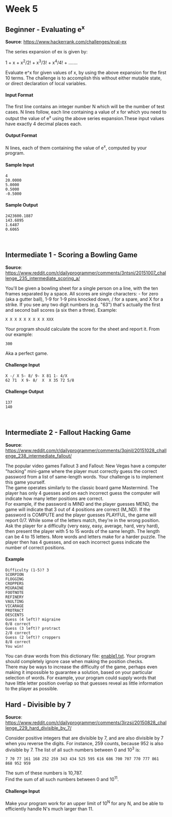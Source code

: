 # Week 5


## Beginner - Evaluating e<sup>x</sup>
__Source__: https://www.hackerrank.com/challenges/eval-ex

The series expansion of ex is given by:

1 + x + x<sup>2</sup>/2! + x<sup>3</sup>/3! + x<sup>4</sup>/4! + .......

Evaluate e^x for given values of x, by using the above expansion for the first 10
terms. The challenge is to accomplish this without either mutable state, or direct
declaration of local variables.

#### Input Format

The first line contains an integer number N which will be the number of test cases.
N lines follow, each line containing a value of x for which you need to output the
value of e<sup>x</sup> using the above series expansion.These input values have
exactly 4 decimal places each.

#### Output Format

N lines, each of them containing the value of e<sup>x</sup>, computed by your program.

#### Sample Input
```
4
20.0000
5.0000
0.5000
-0.5000
```

#### Sample Output
```
2423600.1887
143.6895
1.6487
0.6065
```
<br>


## Intermediate 1 - Scoring a Bowling Game
__Source__: https://www.reddit.com/r/dailyprogrammer/comments/3ntsni/20151007_challenge_235_intermediate_scoring_a/


You'll be given a bowling sheet for a single person on a line, with the ten frames
separated by a space. All scores are single characters: - for zero (aka a gutter
ball), 1-9 for 1-9 pins knocked down, / for a spare, and X for a strike. If you
see any two digit numbers (e.g. "63") that's actually the first and second ball
scores (a six then a three). Example:

```
X X X X X X X X X XXX
```

Your program should calculate the score for the sheet and report it. From our example:

```
300
```

Aka a perfect game.

#### Challenge Input
```
X -/ X 5- 8/ 9- X 81 1- 4/X
62 71  X 9- 8/  X  X 35 72 5/8
```

#### Challenge Output
```
137
140
```
<br>


## Intermediate 2 - Fallout Hacking Game
__Source__: https://www.reddit.com/r/dailyprogrammer/comments/3qjnil/20151028_challenge_238_intermediate_fallout/


The popular video games Fallout 3 and Fallout: New Vegas have a computer "hacking"
mini-game where the player must correctly guess the correct password from a list of
same-length words. Your challenge is to implement this game yourself.<br>
The game operates similarly to the classic board game Mastermind. The player has
only 4 guesses and on each incorrect guess the computer will indicate how many
letter positions are correct.<br>
For example, if the password is MIND and the player guesses MEND, the game will
indicate that 3 out of 4 positions are correct (M_ND). If the password is COMPUTE
and the player guesses PLAYFUL, the game will report 0/7. While some of the letters
match, they're in the wrong position.<br>
Ask the player for a difficulty (very easy, easy, average, hard, very hard),
then present the player with 5 to 15 words of the same length. The length can
be 4 to 15 letters. More words and letters make for a harder puzzle. The player
then has 4 guesses, and on each incorrect guess indicate the number of correct
positions.

#### Example
```
Difficulty (1-5)? 3
SCORPION
FLOGGING
CROPPERS
MIGRAINE
FOOTNOTE
REFINERY
VAULTING
VICARAGE
PROTRACT
DESCENTS
Guess (4 left)? migraine
0/8 correct
Guess (3 left)? protract
2/8 correct
Guess (2 left)? croppers
8/8 correct
You win!
```

You can draw words from this dictionary file: [enable1.txt](http://code.google.com/p/dotnetperls-controls/downloads/detail?name=enable1.txt). Your
program should completely ignore case when making the position checks.<br>
There may be ways to increase the difficulty of the game, perhaps even making it
impossible to guarantee a solution, based on your particular selection of words.
For example, your program could supply words that have little letter position
overlap so that guesses reveal as little information to the player as possible.
<br>


## Hard - Divisible by 7
__Source__: https://www.reddit.com/r/dailyprogrammer/comments/3irzsi/20150828_challenge_229_hard_divisible_by_7/

Consider positive integers that are divisible by 7, and are also divisible by 7
when you reverse the digits. For instance, 259 counts, because 952 is also
divisible by 7. The list of all such numbers between 0 and 10<sup>3</sup> is:
```
7 70 77 161 168 252 259 343 434 525 595 616 686 700 707 770 777 861 868 952 959
```
The sum of these numbers is 10,787.<br>
Find the sum of all such numbers between 0 and 10<sup>11</sup>.

#### Challenge Input

Make your program work for an upper limit of 10<sup>N</sup> for any N, and be
able to efficiently handle N's much larger than 11.
